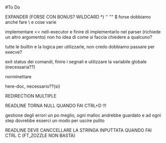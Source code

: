 #To Do


EXPANDER (FORSE CON BONUS? WILDCARD *)
  '' "" $ forse dobbiamo anche fare \ e cose varie


implementare << nell-executor e finire di implementarlo nel parser (richiede un altro argomento)
non ho idea di come si faccia chiedere a qualcuno?


tutte le builtin e la logica per utilizzarle, non credo dobbiamo passare per execve?


exit status dei comandi, finire i segnali e utilizzare la variabile globale (necessaria??)


norminettare


here-doc, necessario??(si)


REDIRECTION MULTIPLE


READLINE TORNA NULL QUANDO FAI CTRL+D !!!


gestione degli errori un po meglio, ogni malloc andrebbe guardato e ad ogni step dovrebbe esserci un
modo per uscire pulito


READLINE DEVE CANCCELLARE LA STRINGA INPUTTATA QUANDO FAI CTRL C (FT_ZOZZLE NON BASTA)
